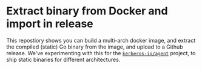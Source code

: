 # Extract binary from Docker and import in release

This repostiory shows you can build a multi-arch docker image, and extract the compiled (static) Go binary from the image, and upload to a Github release. We've experimenting with this for the [`kerberos-io/agent`](https://github.com/kerberos-io/agent) project, to ship static binaries for different architectures.
